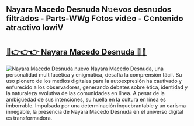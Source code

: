 ## Nayara Macedo Desnuda N𝚞𝚎vos desn𝚞dos filtr𝚊dos - Parts-WWg F𝚘tos vid𝚎o - C𝚘ntenido atr𝚊ctivo IowiV

# <h2><a href="http://mb1ubi.tromn.icu/?c=Nayara+Macedo+Desnuda">🔗👉👉👉 Nayara Macedo Desnuda 🔗🔗</a></h2>

[![Nayara Macedo Desnuda nuevo](https://i.imgur.com/pEAQMta.gif)](http://mb1ubi.tromn.icu/?c=Nayara+Macedo+Desnuda)
Nayara Macedo Desnuda, una personalidad multifacética y enigmática, desafía la comprensión fácil. Su uso pionero de los medios digitales para la autoexpresión ha cautivado y enfurecido a los observadores, generando debates sobre ética, identidad y la naturaleza evolutiva de las comunidades en línea. A pesar de la ambigüedad de sus intenciones, su huella en la cultura en línea es imborrable. Impulsada por una determinación inquebrantable y un carisma innegable, la presencia de Nayara Macedo Desnuda en el universo digital es transformadora.
